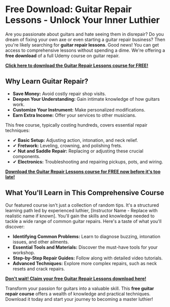 # Free Download: Guitar Repair Lessons - Unlock Your Inner Luthier

Are you passionate about guitars and hate seeing them in disrepair? Do you dream of fixing your own axe or even starting a guitar repair business? Then you're likely searching for **guitar repair lessons**. Good news! You can get access to comprehensive lessons without spending a dime. We're offering a **free download** of a full Udemy course on guitar repair.

[**Click here to download the Guitar Repair Lessons course for FREE!**](https://udemywork.com/guitar-repair-lessons)

## Why Learn Guitar Repair?

*   **Save Money:** Avoid costly repair shop visits.
*   **Deepen Your Understanding:** Gain intimate knowledge of how guitars work.
*   **Customize Your Instrument:** Make personalized modifications.
*   **Earn Extra Income:** Offer your services to other musicians.

This free course, typically costing hundreds, covers essential repair techniques:

*   ✔ **Basic Setup:** Adjusting action, intonation, and neck relief.
*   ✔ **Fretwork:** Leveling, crowning, and polishing frets.
*   ✔ **Nut and Saddle Repair:** Replacing or adjusting these crucial components.
*   ✔ **Electronics:** Troubleshooting and repairing pickups, pots, and wiring.

[**Download the Guitar Repair Lessons course for FREE now before it's too late!**](https://udemywork.com/guitar-repair-lessons)

## What You'll Learn in This Comprehensive Course

Our featured course isn't just a collection of random tips. It's a structured learning path led by experienced luthier, [Instructor Name - Replace with realistic name if known]. You'll gain the skills and knowledge needed to tackle a wide range of common guitar repairs. Here's a taste of what you'll discover:

*   **Identifying Common Problems:** Learn to diagnose buzzing, intonation issues, and other ailments.
*   **Essential Tools and Materials:** Discover the must-have tools for your workshop.
*   **Step-by-Step Repair Guides:** Follow along with detailed video tutorials.
*   **Advanced Techniques:** Explore more complex repairs, such as neck resets and crack repairs.

[**Don't wait! Claim your free Guitar Repair Lessons download here!**](https://udemywork.com/guitar-repair-lessons)

Transform your passion for guitars into a valuable skill. This **free guitar repair course** offers a wealth of knowledge and practical techniques. Download it today and start your journey to becoming a master luthier!
